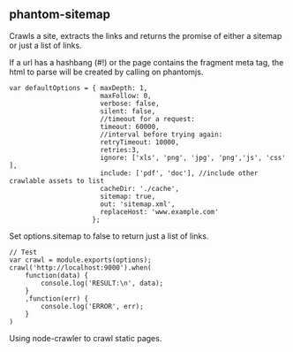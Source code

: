 phantom-sitemap
------

Crawls a site, extracts the links and returns the promise of either a sitemap or
just a list of links. 

If a url has a hashbang (#!) or the page contains the fragment meta tag, the html to parse will be created by calling on phantomjs.

	var defaultOptions = { maxDepth: 1,
						   maxFollow: 0,
						   verbose: false,
						   silent: false,
						   //timeout for a request:
						   timeout: 60000,
						   //interval before trying again:
						   retryTimeout: 10000,
						   retries:3,
						   ignore: ['xls', 'png', 'jpg', 'png','js', 'css' ], 
						   include: ['pdf', 'doc'], //include other crawlable assets to list
						   cacheDir: './cache',
						   sitemap: true,
						   out: 'sitemap.xml',
						   replaceHost: 'www.example.com'
						 };

Set options.sitemap to false to return just a list of links.

	// Test
	var crawl = module.exports(options);
	crawl('http://localhost:9000').when(
		function(data) {
			console.log('RESULT:\n', data);
		}
		,function(err) {
			console.log('ERROR', err);
		}
	)
	
Using node-crawler to crawl static pages.	


